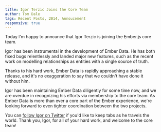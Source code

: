 ```yaml
---
title: Igor Terzic Joins the Core Team
author: Tom Dale
tags: Recent Posts, 2014, Annoucement
responsive: true
---
```


Today I'm happy to announce that Igor Terzic is joining the Ember.js
core team.

Igor has been instrumental in the development of Ember Data. He has both
fixed bugs relentlessly and landed major new features, such as the
recent work on modelling relationships as entities with a single source
of truth.

Thanks to his hard work, Ember Data is rapidly approaching a stable
release, and it's no exaggeration to say that we couldn't have done it
without him.

Igor has been maintaining Ember Data diligently for some time now, and
we are overdue in recognizing his efforts via membership to the core
team. As Ember Data is more than ever a core part of the Ember
experience, we're looking forward to even tighter coordination between
the two projects.

You can [follow Igor on Twitter](https://twitter.com/terzicigor) if
you'd like to keep tabs as he travels the world. Thank you, Igor, for
all of your hard work, and welcome to the core team!
